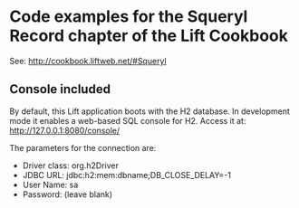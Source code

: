 Code examples for the Squeryl Record chapter of the Lift Cookbook
================================================

See: http://cookbook.liftweb.net/#Squeryl

Console included
----------------

By default, this Lift application boots with the H2 database.  In development mode it enables a web-based SQL console for H2.  Access it at:  http://127.0.0.1:8080/console/

The parameters for the connection are:

* Driver class: org.h2Driver
* JDBC URL: jdbc:h2:mem:dbname;DB_CLOSE_DELAY=-1
* User Name: sa
* Password: (leave blank)




